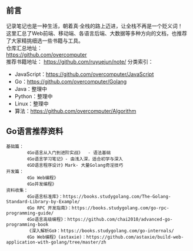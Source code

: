 ## 前言
记录笔记也是一种生活，朝着真·全栈的路上迈进，让全栈不再是一个贬义词！  
这里汇总了Web前端、移动端、各语言后端、大数据等多种方向的文档，也推荐了大家精挑细选一些书籍与工具。  
仓库汇总地址：  
https://github.com/overcomputer   
推荐书籍地址：
https://github.com/ruyuejun/note/
分类索引：  
- JavaScript：https://github.com/overcomputer/JavaScript
- Go：https://github.com/overcomputer/Golang
- Java：整理中
- Python：整理中
- Linux：整理中
- 算法：https://github.com/overcomputer/Algorithm
## Go语言推荐资料
```
基础篇：
        《Go语言从入门到进阶实战》  - 语法基础
        《Go语言学习笔记》- 由浅入深，适合初学与深入
        《GO语言程序设计》Mark- 大量Golang奇淫技巧 
开发篇：
        《Go Web编程》                 
        《Go并发编程》
资料收集：
        《Go语言标准库》：https://books.studygolang.com/The-Golang-Standard-Library-by-Example/
        《Go RPC 开发指南》：https://books.studygolang.com/go-rpc-programming-guide/
        《Go语言高级编程》：https://github.com/chai2010/advanced-go-programming-book
        《深入解析Go》：https://books.studygolang.com/go-internals/
        《Go Web编程》(astaxie)：https://github.com/astaxie/build-web-application-with-golang/tree/master/zh
```